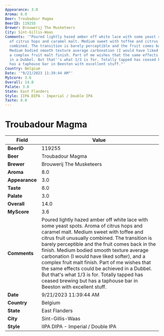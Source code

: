 ```yaml
---
Appearance: 3.0
Aroma: 8.0
Beer: Troubadour Magma
BeerID: 119255
Brewer: Brouwerij The Musketeers
City: Sint-Gillis-Waas
Comments: '"Poured lightly hazed amber off white lace with some yeast spots. Aroma
  of citrus hops and caramel malt. Medium sweet with toffee and citrus fruit unusually
  combined. The transition is barely perceptible and the fruit comes back in the finish.
  Medium bodied smooth texture average carbonation (I would have liked softer), and
  a complex fruit malt finish. Part of me wishes that the same effects could be achieved
  in a Dubbel. But that''s what 1/3 is for. Totally tapped has ceased brewing but
  has a taphouse bar in Beeston with excellent stuff."'
Country: Belgium
Date: '"9/21/2023 11:39:44 AM"'
MyScore: 3.6
Overall: 14.0
Palate: 3.0
State: East Flanders
Style: IIPA DIPA - Imperial / Double IPA
Taste: 8.0
---
```


# Troubadour Magma

| Field         | Value |
|---------------|-------|
| **BeerID** | 119255 |
| **Beer** | Troubadour Magma |
| **Brewer** | Brouwerij The Musketeers |
| **Aroma** | 8.0 |
| **Appearance** | 3.0 |
| **Taste** | 8.0 |
| **Palate** | 3.0 |
| **Overall** | 14.0 |
| **MyScore** | 3.6 |
| **Comments** | Poured lightly hazed amber off white lace with some yeast spots. Aroma of citrus hops and caramel malt. Medium sweet with toffee and citrus fruit unusually combined. The transition is barely perceptible and the fruit comes back in the finish. Medium bodied smooth texture average carbonation (I would have liked softer), and a complex fruit malt finish. Part of me wishes that the same effects could be achieved in a Dubbel. But that's what 1/3 is for. Totally tapped has ceased brewing but has a taphouse bar in Beeston with excellent stuff. |
| **Date** | 9/21/2023 11:39:44 AM |
| **Country** | Belgium |
| **State** | East Flanders |
| **City** | Sint-Gillis-Waas |
| **Style** | IIPA DIPA - Imperial / Double IPA |

